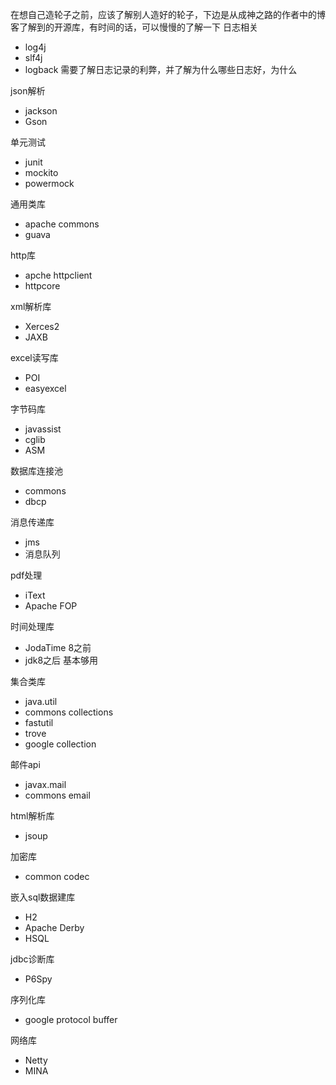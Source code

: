在想自己造轮子之前，应该了解别人造好的轮子，下边是从成神之路的作者中的博客了解到的开源库，有时间的话，可以慢慢的了解一下
日志相关
- log4j
- slf4j
- logback
需要了解日志记录的利弊，并了解为什么哪些日志好，为什么

json解析
- jackson
- Gson

单元测试
- junit
- mockito
- powermock

通用类库
- apache commons
- guava

http库
- apche httpclient
- httpcore

xml解析库
- Xerces2
- JAXB

excel读写库
- POI
- easyexcel

字节码库
- javassist
- cglib
- ASM

数据库连接池
- commons
- dbcp

消息传递库
- jms
- 消息队列

pdf处理
- iText
- Apache FOP

时间处理库
- JodaTime 8之前
- jdk8之后 基本够用

集合类库
- java.util
- commons collections
- fastutil
- trove
- google collection

邮件api
- javax.mail
- commons email

html解析库
- jsoup

加密库
- common codec

嵌入sql数据建库
- H2 
- Apache Derby
- HSQL

jdbc诊断库
- P6Spy 

序列化库
- google protocol buffer

网络库
- Netty
- MINA